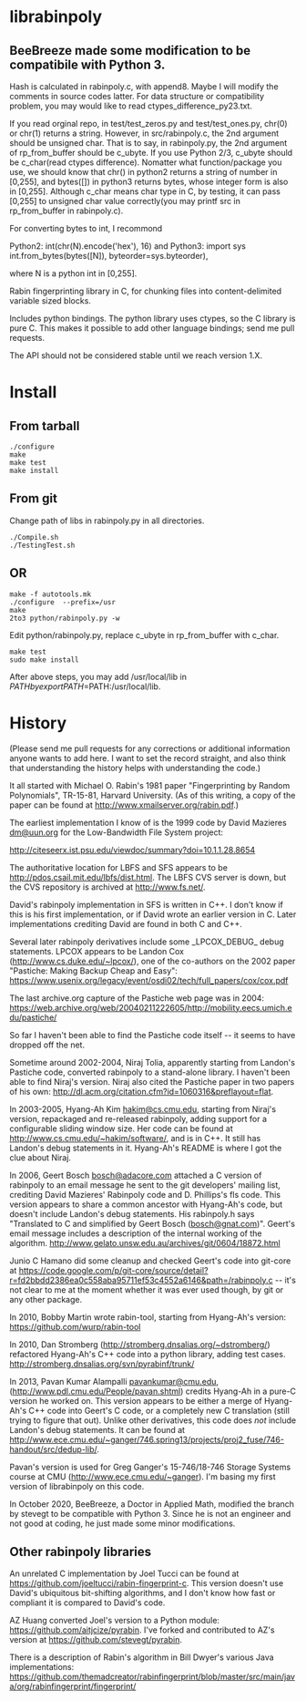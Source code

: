 librabinpoly
============

BeeBreeze made some modification to be compatibile with Python 3.
-----------------------------------------------------------------

Hash is calculated in rabinpoly.c, with append8. 
Maybe I will modify the comments in source codes latter.
For data structure or compatibility problem, you may 
would like to read ctypes_difference_py23.txt.

If you read orginal repo, in test/test_zeros.py and test/test_ones.py, 
chr(0) or chr(1) returns a string. However, in src/rabinpoly.c, 
the 2nd argument should be unsigned char. That is to say, in 
rabinpoly.py, the 2nd argument of rp_from_buffer should be c_ubyte.
If you use Python 2/3, c_ubyte should be c_char(read ctypes difference). 
Nomatter what function/package you use, we should know that 
chr() in python2 returns a string of number in [0,255], and
bytes([]) in python3 returns bytes, whose integer form is 
also in [0,255]. Although c_char means char type in C, 
by testing, it can pass [0,255] to unsigned char value 
correctly(you may printf src in rp_from_buffer in rabinpoly.c).

For converting bytes to int, I recommond

Python2: int(chr(N).encode('hex'), 16)
and
Python3: import sys 
         int.from_bytes(bytes([N]), byteorder=sys.byteorder),

where N is a python int in [0,255].

Rabin fingerprinting library in C, for chunking files into
content-delimited variable sized blocks.

Includes python bindings.  The python library uses ctypes, so the C
library is pure C.  This makes it possible to add other language
bindings; send me pull requests.

The API should not be considered stable until we reach version 1.X.

Install
=======

From tarball
------------

    ./configure
    make 
    make test
    make install


From git
--------
Change path of libs in rabinpoly.py in all directories.
    
    ./Compile.sh
    ./TestingTest.sh
OR
--
    make -f autotools.mk
    ./configure  --prefix=/usr
    make
    2to3 python/rabinpoly.py -w

Edit python/rabinpoly.py, replace c_ubyte in rp_from_buffer with c_char.

    make test
    sudo make install
After above steps, you may add /usr/local/lib in $PATH by
export PATH=$PATH:/usr/local/lib.

History
=======

(Please send me pull requests for any corrections or additional
information anyone wants to add here.  I want to set the record
straight, and also think that understanding the history helps with
understanding the code.)

It all started with Michael O. Rabin's 1981 paper "Fingerprinting by
Random Polynomials", TR-15-81, Harvard University.  (As of this
writing, a copy of the paper can be found at
http://www.xmailserver.org/rabin.pdf.)

The earliest implementation I know of is the 1999 code by David
Mazieres <dm@uun.org> for the Low-Bandwidth File System project:

http://citeseerx.ist.psu.edu/viewdoc/summary?doi=10.1.1.28.8654 

The authoritative location for LBFS and SFS appears to be
http://pdos.csail.mit.edu/lbfs/dist.html.  The LBFS CVS server is
down, but the CVS repository is archived at http://www.fs.net/.  

David's rabinpoly implementation in SFS is written in C++.  I don't
know if this is his first implementation, or if David wrote an earlier
version in C.  Later implementations crediting David are found in both
C and C++. 

Several later rabinpoly derivatives include some \_LPCOX_DEBUG\_ debug
statements.  LPCOX appears to be Landon Cox
(http://www.cs.duke.edu/~lpcox/), one of the co-authors on the 2002
paper "Pastiche: Making Backup Cheap and Easy":
https://www.usenix.org/legacy/event/osdi02/tech/full_papers/cox/cox.pdf

The last archive.org capture of the Pastiche web page was in 2004:
https://web.archive.org/web/20040211222605/http://mobility.eecs.umich.edu/pastiche/

So far I haven't been able to find the Pastiche code itself -- it
seems to have dropped off the net.

Sometime around 2002-2004, Niraj Tolia, apparently starting from
Landon's Pastiche code, converted rabinpoly to a stand-alone library.
I haven't been able to find Niraj's version.  Niraj also cited the
Pastiche paper in two papers of his own:
http://dl.acm.org/citation.cfm?id=1060316&preflayout=flat.  

In 2003-2005, Hyang-Ah Kim <hakim@cs.cmu.edu>, starting from Niraj's
version, repackaged and re-released rabinpoly, adding support for a
configurable sliding window size. Her code can be found at
http://www.cs.cmu.edu/~hakim/software/, and is in C++.  It still has
Landon's debug statements in it.  Hyang-Ah's README is where I got the
clue about Niraj.

In 2006, Geert Bosch <bosch@adacore.com> attached a C version of
rabinpoly to an email message he sent to the git developers' mailing
list, crediting David Mazieres' Rabinpoly code and D. Phillips's fls
code. This version appears to share a common ancestor with Hyang-Ah's
code, but doesn't include Landon's debug statements.  His rabinpoly.h
says "Translated to C and simplified by Geert Bosch (bosch@gnat.com)".
Geert's email message includes a description of the internal working
of the algorithm.
http://www.gelato.unsw.edu.au/archives/git/0604/18872.html

Junio C Hamano did some cleanup and checked Geert's code into git-core
at
https://code.google.com/p/git-core/source/detail?r=fd2bbdd2386ea0c558aba95711ef53c4552a6146&path=/rabinpoly.c
-- it's not clear to me at the moment whether it was ever used though,
by git or any other package.

In 2010, Bobby Martin wrote rabin-tool, starting from Hyang-Ah's
version: https://github.com/wurp/rabin-tool

In 2010, Dan Stromberg (http://stromberg.dnsalias.org/~dstromberg/) 
refactored Hyang-Ah's C++ code into a python library, adding test
cases.  http://stromberg.dnsalias.org/svn/pyrabinf/trunk/ 

In 2013, Pavan Kumar Alampalli <pavankumar@cmu.edu>,
(http://www.pdl.cmu.edu/People/pavan.shtml) credits Hyang-Ah in a
pure-C version he worked on.  This version appears to be either a
merge of Hyang-Ah's C++ code into Geert's C code, or a completely new
C translation (still trying to figure that out).  Unlike other
derivatives, this code does *not* include Landon's debug statements.
It can be found at
http://www.ece.cmu.edu/~ganger/746.spring13/projects/proj2_fuse/746-handout/src/dedup-lib/.

Pavan's version is used for Greg Ganger's 15-746/18-746 Storage
Systems course at CMU (http://www.ece.cmu.edu/~ganger).  I'm basing
my first version of librabinpoly on this code.

In October 2020, BeeBreeze, a Doctor in Applied Math, modified the branch by 
stevegt to be compatible with Python 3. Since he is not an engineer and 
not good at coding, he just made some minor modifications. 

Other rabinpoly libraries
-------------------------

An unrelated C implementation by Joel Tucci can be found at
https://github.com/joeltucci/rabin-fingerprint-c.  This version
doesn't use David's ubiquitous bit-shifting algorithms, and I don't
know how fast or compliant it is compared to David's code. 

AZ Huang converted Joel's version to a Python module:
https://github.com/aitjcize/pyrabin. I've forked and contributed to
AZ's version at https://github.com/stevegt/pyrabin.

There is a description of Rabin's algorithm in Bill Dwyer's various
Java implementations:  https://github.com/themadcreator/rabinfingerprint/blob/master/src/main/java/org/rabinfingerprint/fingerprint/
